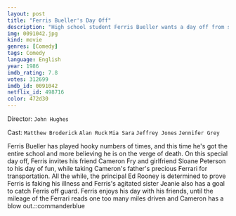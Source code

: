 ```yaml
---
layout: post
title: "Ferris Bueller's Day Off"
description: "High school student Ferris Bueller wants a day off from school and he's developed an incredibly sophisticated plan to pull it off. He talks his friend Cameron into taking his father's prized Ferrari and with his girlfriend Sloane head into Chicago for the day. While they are taking in what the city has to offer school principal Ed Rooney is convinced that Ferris is, not for the first time, playing hooky for the day and is hell bent to catch him out. Ferris has anticipated that, much to Rooney's chagrin..."
img: 0091042.jpg
kind: movie
genres: [Comedy]
tags: Comedy 
language: English
year: 1986
imdb_rating: 7.8
votes: 312699
imdb_id: 0091042
netflix_id: 498716
color: 472d30
---
```

Director: `John Hughes`  

Cast: `Matthew Broderick` `Alan Ruck` `Mia Sara` `Jeffrey Jones` `Jennifer Grey` 

Ferris Bueller has played hooky numbers of times, and this time he's got the entire school and more believing he is on the verge of death. On this special day off, Ferris invites his friend Cameron Fry and girlfriend Sloane Peterson to his day of fun, while taking Cameron's father's precious Ferrari for transportation. All the while, the principal Ed Rooney is determined to prove Ferris is faking his illness and Ferris's agitated sister Jeanie also has a goal to catch Ferris off guard. Ferris enjoys his day with his friends, until the mileage of the Ferrari reads one too many miles driven and Cameron has a blow out.::commanderblue